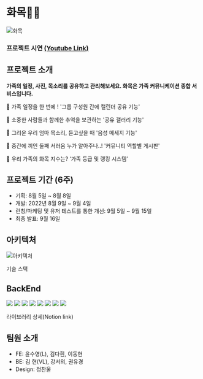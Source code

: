 
# 화목🌼🌳

![화목](https://user-images.githubusercontent.com/84499458/190884366-65afd725-720f-4777-8447-3d50aba77a4d.png)
### 프로젝트 시연 [(Youtube Link)](https://www.youtube.com/watch?v=G_1d8exS180&t=36s)
## 프로젝트 소개
**가족의 일정, 사진, 목소리를 공유하고 관리해보세요. 화목은 가족 커뮤니케이션 종합 서비스입니다.**

📌 가족 일정을 한 번에 ! '그룹 구성원 간에 캘린더 공유 기능'

📌 소중한 사람들과 함께한 추억을 보관하는 '공유 갤러리 기능'

📌 그리운 우리 엄마 목소리, 듣고싶을 때 '음성 메세지 기능'

📌 중간에 끼인 둘째 서러움 누가 알아주나..! '커뮤니티 역할별 게시판'

📌 우리 가족의 화목 지수는? ‘가족 등급 및 랭킹 시스템’

## 프로젝트 기간 (6주)
* 기획: 8월 5일 ~ 8월 8일
* 개발: 2022년 8월 9일 ~ 9월 4일
* 런칭/마케팅 및 유저 테스트를 통한 개선: 9월 5일 ~ 9월 15일
* 최종 발표: 9월 16일

## 아키텍처
![아키텍처](https://user-images.githubusercontent.com/84499458/190880928-c7626661-f5de-4b3d-89db-d3ad418a7590.png)

기술 스택
## BackEnd
<img src="https://img.shields.io/badge/spring boot-6DB33F?style=for-the-badge&logo=springboot&logoColor=white">
<img src="https://img.shields.io/badge/spring security-6DB33F?style=for-the-badge&logo=springsecurity&logoColor=white">
<img src="https://img.shields.io/badge/jsonwebtokens-000000?style=for-the-badge&logo=jsonwebtokens&logoColor=white">
<img src="https://img.shields.io/badge/mysql-4479A1?style=for-the-badge&logo=mysql&logoColor=white">
<img src="https://img.shields.io/badge/amazons3-569A31?style=for-the-badge&logo=amazons3&logoColor=white">
<img src="https://img.shields.io/badge/amazonec2-FF9900?style=for-the-badge&logo=amazonec2&logoColor=white">
<img src="https://img.shields.io/badge/githubactions-2088FF?style=for-the-badge&logo=githubactions&logoColor=white">

<img src="https://img.shields.io/badge/jenkins-D24939?style=for-the-badge&logo=jenkins&logoColor=white">

   
라이브러리 상세(Notion link)
## 팀원 소개
* FE: 윤수영(L), 김다흰, 이동현
* BE: 김 현(VL), 강서의, 권유경
* Design: 정찬울
